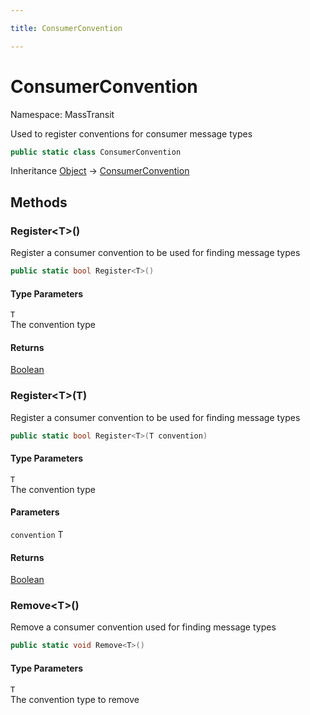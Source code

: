 ```yaml
---

title: ConsumerConvention

---
```


# ConsumerConvention

Namespace: MassTransit

Used to register conventions for consumer message types

```csharp
public static class ConsumerConvention
```

Inheritance [Object](https://learn.microsoft.com/en-us/dotnet/api/system.object) → [ConsumerConvention](../masstransit/consumerconvention)

## Methods

### **Register\<T\>()**

Register a consumer convention to be used for finding message types

```csharp
public static bool Register<T>()
```

#### Type Parameters

`T`<br/>
The convention type

#### Returns

[Boolean](https://learn.microsoft.com/en-us/dotnet/api/system.boolean)<br/>

### **Register\<T\>(T)**

Register a consumer convention to be used for finding message types

```csharp
public static bool Register<T>(T convention)
```

#### Type Parameters

`T`<br/>
The convention type

#### Parameters

`convention` T<br/>

#### Returns

[Boolean](https://learn.microsoft.com/en-us/dotnet/api/system.boolean)<br/>

### **Remove\<T\>()**

Remove a consumer convention used for finding message types

```csharp
public static void Remove<T>()
```

#### Type Parameters

`T`<br/>
The convention type to remove

